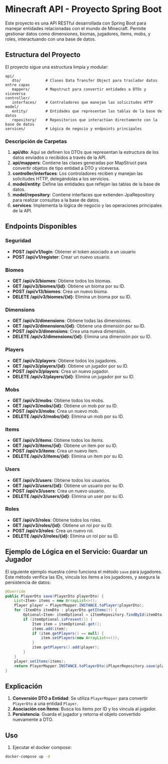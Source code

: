 # Minecraft API - Proyecto Spring Boot

Este proyecto es una API RESTful desarrollada con Spring Boot para manejar entidades relacionadas con el mundo de Minecraft. Permite gestionar datos como dimensiones, biomas, jugadores, ítems, mobs, y roles, interactuando con una base de datos.

## Estructura del Proyecto

El proyecto sigue una estructura limpia y modular:

```
api/
   dto/           # Clases Data Transfer Object para trasladar datos entre capas
   mappers/       # Mapstruct para convertir entidades a DTOs y viceversa
controller/
   interfaces/    # Controladores que manejan las solicitudes HTTP
model/
   entity/        # Entidades que representan las tablas de la base de datos
   repository/    # Repositorios que interactúan directamente con la base de datos
services/         # Lógica de negocio y endpoints principales
```

### Descripción de Carpetas

1. **api/dto**: Aquí se definen los DTOs que representan la estructura de los datos enviados o recibidos a través de la API.
2. **api/mappers**: Contiene las clases generadas por MapStruct para convertir objetos de tipo entidad a DTO y viceversa.
3. **controller/interfaces**: Los controladores reciben y manejan las solicitudes HTTP, delegándolas a los servicios.
4. **model/entity**: Define las entidades que reflejan las tablas de la base de datos.
5. **model/repository**: Contiene interfaces que extienden JpaRepository para realizar consultas a la base de datos.
6. **services**: Implementa la lógica de negocio y las operaciones principales de la API.

## Endpoints Disponibles

### Seguridad
- **POST /api/v1/login**: Obtener el token asociado a un usuario
- **POST /api/v1/register**: Crear un nuevo usuario.

### Biomes
- **GET /api/v3/biomes**: Obtiene todos los biomas.
- **GET /api/v3/biomes/{id}**: Obtiene un bioma por su ID.
- **POST /api/v13/biomes**: Crea un nuevo bioma.
- **DELETE /api/v3/biomes/{id}**: Elimina un bioma por su ID.

### Dimensions
- **GET /api/v3/dimensions**: Obtiene todas las dimensiones.
- **GET /api/v3/dimensions/{id}**: Obtiene una dimensión por su ID.
- **POST /api/v3/dimensions**: Crea una nueva dimensión.
- **DELETE /api/v3/dimensions/{id}**: Elimina una dimensión por su ID.

### Players
- **GET /api/v3/players**: Obtiene todos los jugadores.
- **GET /api/v3/players/{id}**: Obtiene un jugador por su ID.
- **POST /api/v3/players**: Crea un nuevo jugador.
- **DELETE /api/v3/players/{id}**: Elimina un jugador por su ID.

### Mobs
- **GET /api/v3/mobs**: Obtiene todos los mobs.
- **GET /api/v3/mobs/{id}**: Obtiene un mob por su ID.
- **POST /api/v3/mobs**: Crea un nuevo mob.
- **DELETE /api/v3/mobs/{id}**: Elimina un mob por su ID.

### Items
- **GET /api/v3/items**: Obtiene todos los ítems.
- **GET /api/v3/items/{id}**: Obtiene un item por su ID.
- **POST /api/v3/items**: Crea un nuevo ítem.
- **DELETE /api/v3/items/{id}**: Elimina un item por su ID.

### Users
- **GET /api/v3/users**: Obtiene todos los usuarios.
- **GET /api/v3/users/{id}**: Obtiene un usuario por su ID.
- **POST /api/v3/users**: Crea un nuevo usuario.
- **DELETE /api/v3/users/{id}**: Elimina un user por su ID.


### Roles
- **GET /api/v3/roles**: Obtiene todos los roles.
- **GET /api/v3/roles/{id}**: Obtiene un rol por su ID.
- **POST /api/v3/roles**: Crea un nuevo rol.
- **DELETE /api/v3/roles/{id}**: Elimina un rol por su ID.

## Ejemplo de Lógica en el Servicio: Guardar un Jugador

El siguiente ejemplo muestra cómo funciona el método `save` para jugadores. Este método verifica las IDs, vincula los ítems a los jugadores, y asegura la persistencia de datos:

```java
@Override
public PlayerDto save(PlayerDto playerDto) {
    List<Item> items = new ArrayList<>();
    Player player = PlayerMapper.INSTANCE.toPlayer(playerDto);
    for (ItemDto itemDto : playerDto.getItems()) {
        Optional<Item> itemOptional = iItemRepository.findById(itemDto.getId());
        if (itemOptional.isPresent()) {
            Item item = itemOptional.get();
            items.add(item);
            if (item.getPlayers() == null) {
                item.setPlayers(new ArrayList<>());
            }
            item.getPlayers().add(player);
        }
    }
    player.setItems(items);
    return PlayerMapper.INSTANCE.toPlayerDto(iPlayerRepository.save(player));
}
```

## Explicación
1. **Conversión DTO a Entidad**: Se utiliza `PlayerMapper` para convertir `PlayerDto` a una entidad `Player`.
2. **Asociación con Ítems**: Busca los ítems por ID y los vincula al jugador.
3. **Persistencia**: Guarda el jugador y retorna el objeto convertido nuevamente a DTO.



## Uso
1. Ejecutar el docker compose:
```bash
docker-compose up -d
```

